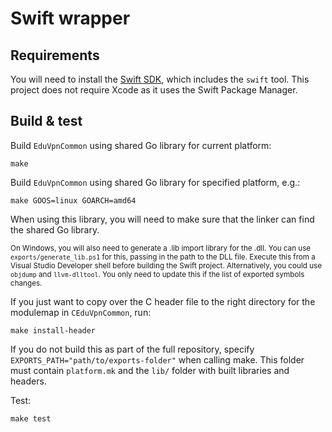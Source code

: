 # Swift wrapper

## Requirements

You will need to install the [Swift SDK](https://www.swift.org/getting-started), which includes the `swift` tool. This
project does not require Xcode as it uses the Swift Package Manager.

## Build & test

Build `EduVpnCommon` using shared Go library for current platform:

```shell
make
```

Build `EduVpnCommon` using shared Go library for specified platform, e.g.:

```shell
make GOOS=linux GOARCH=amd64
```

When using this library, you will need to make sure that the linker can find the shared Go library.

<small>On Windows, you will also need to generate a .lib import library for the .dll. You can
use `exports/generate_lib.ps1`
for this, passing in the path to the DLL file. Execute this from a Visual Studio Developer shell before building the
Swift project. Alternatively, you could use `objdump` and `llvm-dlltool`. You only need to update this if the list of
exported symbols changes.</small>

If you just want to copy over the C header file to the right directory for the modulemap in `CEduVpnCommon`, run:

```shell
make install-header
```

If you do not build this as part of the full repository, specify `EXPORTS_PATH="path/to/exports-folder"` when calling
make. This folder must contain `platform.mk` and the `lib/` folder with built libraries and headers.

Test:

```shell
make test
```
